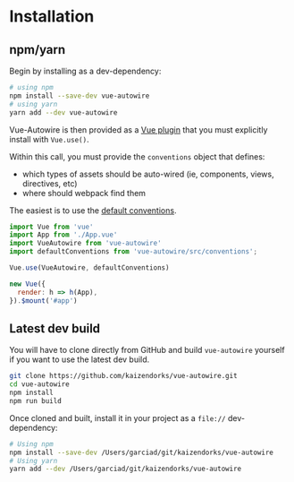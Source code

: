 # Installation

## npm/yarn

Begin by installing as a dev-dependency:
``` bash
# using npm
npm install --save-dev vue-autowire
# using yarn
yarn add --dev vue-autowire
```

Vue-Autowire is then provided as a [Vue plugin](https://vuejs.org/v2/guide/plugins.html) that you must explicitly install with `Vue.use()`.

Within this call, you must provide the `conventions` object that defines:
- which types of assets should be auto-wired (ie, components, views, directives, etc)
- where should webpack find them

The easiest is to use the [default conventions](./guide/README.md).
``` js
import Vue from 'vue'
import App from './App.vue'
import VueAutowire from 'vue-autowire'
import defaultConventions from 'vue-autowire/src/conventions';

Vue.use(VueAutowire, defaultConventions)

new Vue({
  render: h => h(App),
}).$mount('#app')
```

## Latest dev build

You will have to clone directly from GitHub and build `vue-autowire` yourself if
you want to use the latest dev build.

``` bash
git clone https://github.com/kaizendorks/vue-autowire.git
cd vue-autowire
npm install
npm run build
```

Once cloned and built, install it in your project as a `file://` dev-dependency:

``` bash
# Using npm
npm install --save-dev /Users/garciad/git/kaizendorks/vue-autowire
# Using yarn
yarn add --dev /Users/garciad/git/kaizendorks/vue-autowire
```
